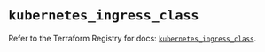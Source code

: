 # `kubernetes_ingress_class`

Refer to the Terraform Registry for docs: [`kubernetes_ingress_class`](https://registry.terraform.io/providers/hashicorp/kubernetes/2.30.0/docs/resources/ingress_class).
